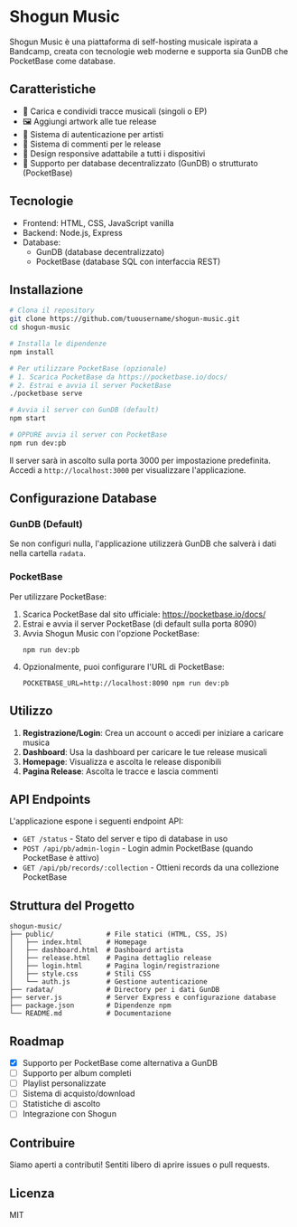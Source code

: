 # Shogun Music

Shogun Music è una piattaforma di self-hosting musicale ispirata a Bandcamp, creata con tecnologie web moderne e supporta sia GunDB che PocketBase come database.

## Caratteristiche

- 🎵 Carica e condividi tracce musicali (singoli o EP)
- 🖼️ Aggiungi artwork alle tue release
- 👤 Sistema di autenticazione per artisti
- 💬 Sistema di commenti per le release
- 📱 Design responsive adattabile a tutti i dispositivi
- 🔄 Supporto per database decentralizzato (GunDB) o strutturato (PocketBase)

## Tecnologie

- Frontend: HTML, CSS, JavaScript vanilla
- Backend: Node.js, Express
- Database: 
  - GunDB (database decentralizzato)
  - PocketBase (database SQL con interfaccia REST)

## Installazione

```bash
# Clona il repository
git clone https://github.com/tuousername/shogun-music.git
cd shogun-music

# Installa le dipendenze
npm install

# Per utilizzare PocketBase (opzionale)
# 1. Scarica PocketBase da https://pocketbase.io/docs/
# 2. Estrai e avvia il server PocketBase
./pocketbase serve

# Avvia il server con GunDB (default)
npm start

# OPPURE avvia il server con PocketBase
npm run dev:pb
```

Il server sarà in ascolto sulla porta 3000 per impostazione predefinita. Accedi a `http://localhost:3000` per visualizzare l'applicazione.

## Configurazione Database

### GunDB (Default)
Se non configuri nulla, l'applicazione utilizzerà GunDB che salverà i dati nella cartella `radata`.

### PocketBase
Per utilizzare PocketBase:

1. Scarica PocketBase dal sito ufficiale: https://pocketbase.io/docs/
2. Estrai e avvia il server PocketBase (di default sulla porta 8090)
3. Avvia Shogun Music con l'opzione PocketBase:
   ```
   npm run dev:pb
   ```
4. Opzionalmente, puoi configurare l'URL di PocketBase:
   ```
   POCKETBASE_URL=http://localhost:8090 npm run dev:pb
   ```

## Utilizzo

1. **Registrazione/Login**: Crea un account o accedi per iniziare a caricare musica
2. **Dashboard**: Usa la dashboard per caricare le tue release musicali
3. **Homepage**: Visualizza e ascolta le release disponibili
4. **Pagina Release**: Ascolta le tracce e lascia commenti

## API Endpoints

L'applicazione espone i seguenti endpoint API:

- `GET /status` - Stato del server e tipo di database in uso
- `POST /api/pb/admin-login` - Login admin PocketBase (quando PocketBase è attivo)
- `GET /api/pb/records/:collection` - Ottieni records da una collezione PocketBase

## Struttura del Progetto

```
shogun-music/
├── public/             # File statici (HTML, CSS, JS)
│   ├── index.html      # Homepage
│   ├── dashboard.html  # Dashboard artista
│   ├── release.html    # Pagina dettaglio release
│   ├── login.html      # Pagina login/registrazione
│   ├── style.css       # Stili CSS
│   └── auth.js         # Gestione autenticazione
├── radata/             # Directory per i dati GunDB
├── server.js           # Server Express e configurazione database
├── package.json        # Dipendenze npm
└── README.md           # Documentazione
```

## Roadmap

- [x] Supporto per PocketBase come alternativa a GunDB
- [ ] Supporto per album completi
- [ ] Playlist personalizzate
- [ ] Sistema di acquisto/download
- [ ] Statistiche di ascolto
- [ ] Integrazione con Shogun

## Contribuire

Siamo aperti a contributi! Sentiti libero di aprire issues o pull requests.

## Licenza

MIT 